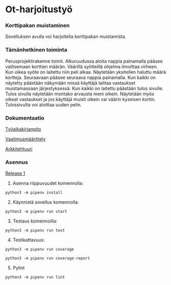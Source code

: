 # Ot-harjoitustyö
### Korttipakan muistaminen
Sovelluksen avulla voi harjoitella korttipakan muistamista.

### Tämänhetkinen toiminta
Perusprojektirakenne toimii. Alkuruudussa aloita nappia painamalla pääsee valitsemaan korttien määrän. Väärillä syötteillä ohjelma ilmoittaa virheen. Kun oikea syöte on laitettu niin peli alkaa. Näytetään yksitellen haluttu määrä kortteja. Seuraavaan pääsee seuraava nappia painamalla. Kun kaikki on näytetty päästään näkymään missä käyttäjä laittaa vastaukset muistamassaan järjestyksessä. Kun kaikki on laitettu päästään tulos sivulle. Tulos sivulla näytetään montako arvausta meni oikein. Näytetään myös oikeat vastaukset ja jos käyttäjä muisti oikein vai väärin kyseisen kortin. Tulossivulta voi aloittaa uuden pelin.

### Dokumentaatio
[Työaikakirjanpito](https://github.com/Fransilia/ot-harjoitustyo/blob/master/harjoitustyo_korttipakan_muistaminen/dokumentaatio/tyoaikakirjanpito.md)

[Vaatimusmäärittely](https://github.com/Fransilia/ot-harjoitustyo/blob/master/harjoitustyo_korttipakan_muistaminen/dokumentaatio/vaatimuusmaarittely.md)

[Arkkitehtuuri](https://github.com/Fransilia/ot-harjoitustyo/blob/41148b8e3d566ece72ad9407172c8cc6369052e1/harjoitustyo_korttipakan_muistaminen/dokumentaatio/arkkitehtuuri.md)

### Asennus
[Release 1](https://github.com/Fransilia/ot-harjoitustyo/releases/tag/viikko5)

1. Asenna riippuvuudet komennolla:
```
python3 -m pipenv install
```
2. Käynnistä sovellus komennolla:
```
python3 -m pipenv run start
```
3. Testaus komennoilla:
```
python3 -m pipenv run test
```
4. Testikattavuus:
```
python3 -m pipenv run coverage
```
```
python3 -m pipenv run coverage-report
```
5. Pylint
```
python3 -m pipenv run lint
```